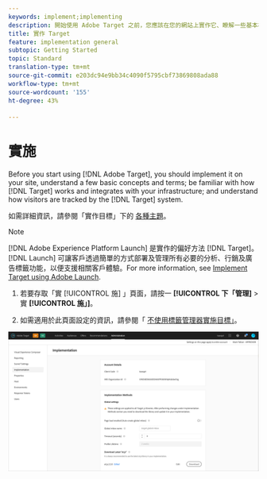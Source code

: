 ```yaml
---
keywords: implement;implementing
description: 開始使用 Adobe Target 之前，您應該在您的網站上實作它、瞭解一些基本概含和字詞、熟悉 Target 如何運作以及如何與您的基礎架構整合，以及瞭解 Target 系統如何追蹤訪客。
title: 實作 Target
feature: implementation general
subtopic: Getting Started
topic: Standard
translation-type: tm+mt
source-git-commit: e203dc94e9bb34c4090f5795cbf73869808ada88
workflow-type: tm+mt
source-wordcount: '155'
ht-degree: 43%

---
```



# 實施

Before you start using [!DNL Adobe Target], you should implement it on your site, understand a few basic concepts and terms; be familiar with how [!DNL Target] works and integrates with your infrastructure; and understand how visitors are tracked by the [!DNL Target] system.

如需詳細資訊，請參閱「實作目標」下的 [各種主題](/help/c-implementing-target/implementing-target.md)。

>[!NOTE]
>
>[!DNL Adobe Experience Platform Launch] 是實作的偏好方法 [!DNL Target]。 [!DNL Launch] 可讓客戶透過簡單的方式部署及管理所有必要的分析、行銷及廣告標籤功能，以便支援相關客戶體驗。For more information, see [Implement Target using Adobe Launch](/help/c-implementing-target/c-implementing-target-for-client-side-web/how-to-deployatjs/cmp-implementing-target-using-adobe-launch.md).

1. 若要存取「實 [!UICONTROL 施] 」頁面，請按一 **[!UICONTROL 下「管理]** >實 **[!UICONTROL 施」]**。

1. 如需適用於此頁面設定的資訊，請參閱「 [不使用標籤管理器實施目標」](/help/c-implementing-target/c-implementing-target-for-client-side-web/how-to-deployatjs/implementing-target-without-a-tag-manager.md)。

![實施頁面](/help/administrating-target/assets/implementation.png)